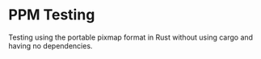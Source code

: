 # PPM Testing

Testing using the portable pixmap format in Rust without using cargo and having no dependencies.
